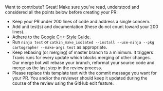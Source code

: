 Want to contribute? Great! Make sure you've read, understood and considered all
the points below before creating your PR:

- Keep your PR under 200 lines of code and address a single concern.
- Add unit test(s) and documentation (these do not count toward your 200 lines).
- Adhere to the [Google C++ Style Guide](https://google.github.io/styleguide/cppguide.html).
- Run `ninja test` or `catkin_make_isolated --install --use-ninja --pkg cartographer --make-args test` as appropriate.
- Keep rebasing (or merging) of master branch to a minimum. It triggers Travis
  runs for every update which blocks merging of other changes. Our merge bot
  will rebase your branch, reformat your source code and merge as the last step
  in the review process.
- Please replace this template text with the commit message you want for your
  PR. You and/or the reviewer should keep it updated during the course of the
  review using the GitHub edit feature.
